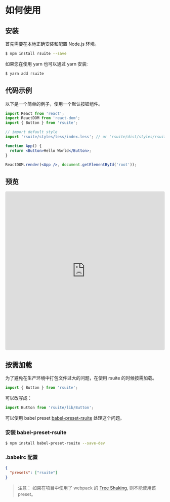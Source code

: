 # 如何使用

## 安装

首先需要在本地正确安装和配置 Node.js 环境。

```bash
$ npm install rsuite --save
```

如果您在使用 yarn 也可以通过 yarn 安装:

```bash
$ yarn add rsuite
```

## 代码示例

以下是一个简单的例子，使用一个默认按钮组件。

```jsx
import React from 'react';
import ReactDOM from 'react-dom';
import { Button } from 'rsuite';

// import default style
import 'rsuite/styles/less/index.less'; // or 'rsuite/dist/styles/rsuite.min.css'

function App() {
  return <Button>Hello World</Button>;
}

ReactDOM.render(<App />, document.getElementById('root'));
```

## 预览

<iframe src="https://codesandbox.io/embed/k9v972q3lr" style="width:100%; height:500px; border:0; border-radius: 4px; overflow:hidden;" sandbox="allow-modals allow-forms allow-popups allow-scripts allow-same-origin"></iframe>

## 按需加载

为了避免在生产环境中打包文件过大的问题，在使用 rsuite 的时候按需加载。

```js
import { Button } from 'rsuite';
```

可以改写成：

```js
import Button from 'rsuite/lib/Button';
```

可以使用 babel preset [babel-preset-rsuite](https://github.com/rsuite/babel-preset-rsuite) 处理这个问题。

### 安装 babel-preset-rsuite

```bash
$ npm install babel-preset-rsuite --save-dev
```

### .babelrc 配置

```json
{
  "presets": ["rsuite"]
}
```

> 注意： 如果在项目中使用了 webpack 的 [Tree Shaking](https://webpack.docschina.org/guides/tree-shaking/), 则不能使用该 preset。
